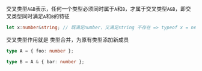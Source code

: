 交叉类型`A&B`表示，任何一个类型必须同时属于`A`和`B`，才属于交叉类型`A&B`，即交叉类型同时满足`A`和`B`的特征

```ts
let x:number&string; // 既满足number，又满足string 不存在 => typeof x = never
```



交叉类型作用就是 类型合并，为原有类型添加新成员

```ts
type A = { foo: number };

type B = A & { bar: number };
```

